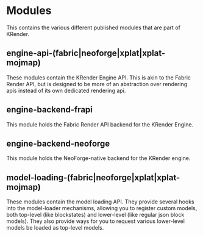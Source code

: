 # Modules

This contains the various different published modules that are part of KRender.

## engine-api-(fabric|neoforge|xplat|xplat-mojmap)

These modules contain the KRender Engine API. This is akin to the Fabric Render API, but is designed to be more of an
abstraction over rendering apis instead of its own dedicated rendering api.

## engine-backend-frapi

This module holds the Fabric Render API backend for the KRender Engine.

## engine-backend-neoforge

This module holds the NeoForge-native backend for the KRender engine.

## model-loading-(fabric|neoforge|xplat|xplat-mojmap)

These modules contain the model loading API. They provide several hooks into the model-loader mechanisms, allowing you
to register custom models, both top-level (like blockstates) and lower-level (like regular json block models). They also
provide ways for you to request various lower-level models be loaded as top-level models.
